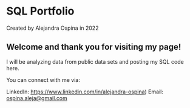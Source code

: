 # SQL Portfolio 
   Created by Alejandra Ospina in 2022 

## Welcome and thank you for visiting my page! 

I will be analyzing data from public data sets and posting my SQL code here. 

You can connect with me via:

LinkedIn:  https://www.linkedin.com/in/alejandra-ospina) 
Email:  ospina.aleja@gmail.com




